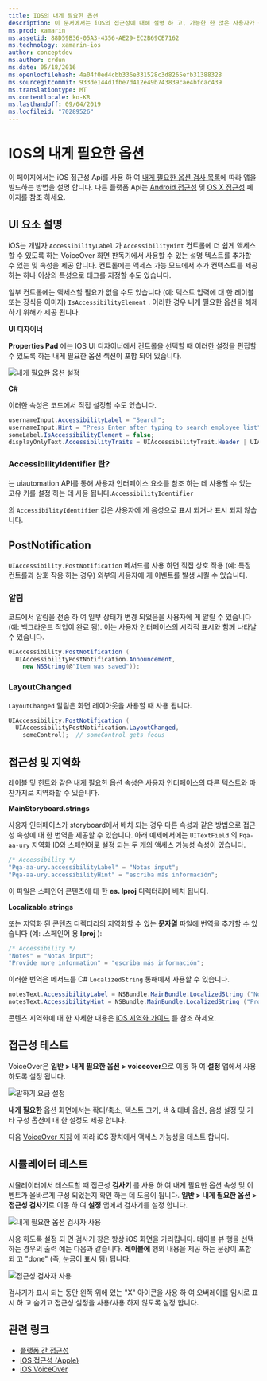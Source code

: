 ```yaml
---
title: IOS의 내게 필요한 옵션
description: 이 문서에서는 iOS의 접근성에 대해 설명 하 고, 가능한 한 많은 사용자가 응용 프로그램을 사용할 수 있도록 하는 데 사용할 수 있는 다양 한 속성 및 기능을 설명 합니다.
ms.prod: xamarin
ms.assetid: 88D59B36-05A3-4356-AE29-EC2B69CE7162
ms.technology: xamarin-ios
author: conceptdev
ms.author: crdun
ms.date: 05/18/2016
ms.openlocfilehash: 4a04f0ed4cbb336e331528c3d8265efb31388328
ms.sourcegitcommit: 933de144d1fbe7d412e49b743839cae4bfcac439
ms.translationtype: MT
ms.contentlocale: ko-KR
ms.lasthandoff: 09/04/2019
ms.locfileid: "70289526"
---
```

# <a name="accessibility-on-ios"></a>IOS의 내게 필요한 옵션

이 페이지에서는 iOS 접근성 Api를 사용 하 여 [내게 필요한 옵션 검사 목록](~/cross-platform/app-fundamentals/accessibility.md)에 따라 앱을 빌드하는 방법을 설명 합니다.
다른 플랫폼 Api는 [Android 접근성](~/android/app-fundamentals/accessibility.md) 및 [OS X 접근성](~/mac/app-fundamentals/accessibility.md) 페이지를 참조 하세요.

## <a name="describing-ui-elements"></a>UI 요소 설명

iOS는 개발자 `AccessibilityLabel` 가 `AccessibilityHint` 컨트롤에 더 쉽게 액세스할 수 있도록 하는 VoiceOver 화면 판독기에서 사용할 수 있는 설명 텍스트를 추가할 수 있는 및 속성을 제공 합니다. 컨트롤에는 액세스 가능 모드에서 추가 컨텍스트를 제공 하는 하나 이상의 특성으로 태그를 지정할 수도 있습니다.

일부 컨트롤에는 액세스할 필요가 없을 수도 있습니다 (예: 텍스트 입력에 대 한 레이블 또는 장식용 이미지) `IsAccessibilityElement` . 이러한 경우 내게 필요한 옵션을 해제 하기 위해가 제공 됩니다.

**UI 디자이너**

**Properties Pad** 에는 IOS UI 디자이너에서 컨트롤을 선택할 때 이러한 설정을 편집할 수 있도록 하는 내게 필요한 옵션 섹션이 포함 되어 있습니다.

![](accessibility-images/ios-designer-sml.png "내게 필요한 옵션 설정")

**C#**

이러한 속성은 코드에서 직접 설정할 수도 있습니다.

```csharp
usernameInput.AccessibilityLabel = "Search";
usernameInput.Hint = "Press Enter after typing to search employee list";
someLabel.IsAccessibilityElement = false;
displayOnlyText.AccessibilityTraits = UIAccessibilityTrait.Header | UIAccessibilityTrait.Selected;
```

### <a name="what-is-accessibilityidentifier"></a>AccessibilityIdentifier 란?

는 uiautomation API를 통해 사용자 인터페이스 요소를 참조 하는 데 사용할 수 있는 고유 키를 설정 하는 데 사용 됩니다.`AccessibilityIdentifier`

의 `AccessibilityIdentifier` 값은 사용자에 게 음성으로 표시 되거나 표시 되지 않습니다.

<a name="postnotification" />

## <a name="postnotification"></a>PostNotification

`UIAccessibility.PostNotification` 메서드를 사용 하면 직접 상호 작용 (예: 특정 컨트롤과 상호 작용 하는 경우) 외부의 사용자에 게 이벤트를 발생 시킬 수 있습니다.

### <a name="announcement"></a>알림

코드에서 알림을 전송 하 여 일부 상태가 변경 되었음을 사용자에 게 알릴 수 있습니다 (예: 백그라운드 작업이 완료 됨). 이는 사용자 인터페이스의 시각적 표시와 함께 나타날 수 있습니다.

```csharp
UIAccessibility.PostNotification (
  UIAccessibilityPostNotification.Announcement,
    new NSString(@"Item was saved"));
```

### <a name="layoutchanged"></a>LayoutChanged

`LayoutChanged` 알림은 화면 레이아웃을 사용할 때 사용 됩니다.

```csharp
UIAccessibility.PostNotification (
  UIAccessibilityPostNotification.LayoutChanged,
    someControl);  // someControl gets focus
```


## <a name="accessibility-and-localization"></a>접근성 및 지역화

레이블 및 힌트와 같은 내게 필요한 옵션 속성은 사용자 인터페이스의 다른 텍스트와 마찬가지로 지역화할 수 있습니다.

**MainStoryboard.strings**

사용자 인터페이스가 storyboard에서 배치 되는 경우 다른 속성과 같은 방법으로 접근성 속성에 대 한 번역을 제공할 수 있습니다. 아래 예제에서에는 `UITextField` 의 `Pqa-aa-ury` 지역화 ID와 스페인어로 설정 되는 두 개의 액세스 가능성 속성이 있습니다.

```csharp
/* Accessibility */
"Pqa-aa-ury.accessibilityLabel" = "Notas input";
"Pqa-aa-ury.accessibilityHint" = "escriba más información";
```

이 파일은 스페인어 콘텐츠에 대 한 **es. lproj** 디렉터리에 배치 됩니다.

**Localizable.strings**

또는 지역화 된 콘텐츠 디렉터리의 지역화할 수 있는 **문자열** 파일에 번역을 추가할 수 있습니다 (예: .스페인어 용 **lproj** ):

```csharp
/* Accessibility */
"Notes" = "Notas input";
"Provide more information" = "escriba más información";
```

이러한 번역은 메서드를 C# `LocalizedString` 통해에서 사용할 수 있습니다.

```csharp
notesText.AccessibilityLabel = NSBundle.MainBundle.LocalizedString ("Notes", "");
notesText.AccessibilityHint = NSBundle.MainBundle.LocalizedString ("Provide more information", "");
```

콘텐츠 지역화에 대 한 자세한 내용은 [iOS 지역화 가이드](~/ios/app-fundamentals/localization/index.md) 를 참조 하세요.

<a name="testing" />

## <a name="testing-accessibility"></a>접근성 테스트

VoiceOver은 **일반 > 내게 필요한 옵션 > voiceover**으로 이동 하 여 **설정** 앱에서 사용 하도록 설정 됩니다.

![](accessibility-images/settings-sml.png "말하기 요금 설정")

**내게 필요한** 옵션 화면에서는 확대/축소, 텍스트 크기, 색 & 대비 옵션, 음성 설정 및 기타 구성 옵션에 대 한 설정도 제공 합니다.

다음 [VoiceOver 지침](https://developer.apple.com/library/ios/technotes/TestingAccessibilityOfiOSApps/TestAccessibilityonYourDevicewithVoiceOver/TestAccessibilityonYourDevicewithVoiceOver.html) 에 따라 iOS 장치에서 액세스 가능성을 테스트 합니다.


## <a name="simulator-testing"></a>시뮬레이터 테스트

시뮬레이터에서 테스트할 때 접근성 **검사기** 를 사용 하 여 내게 필요한 옵션 속성 및 이벤트가 올바르게 구성 되었는지 확인 하는 데 도움이 됩니다. **일반 > 내게 필요한 옵션 > 접근성 검사기**로 이동 하 여 **설정** 앱에서 검사기를 설정 합니다.

![](accessibility-images/settings-inspector-sml.png "내게 필요한 옵션 검사자 사용")

사용 하도록 설정 되 면 검사기 창은 항상 iOS 화면을 가리킵니다.
테이블 뷰 행을 선택 하는 경우의 출력 예는 다음과 같습니다. **레이블에** 행의 내용을 제공 하는 문장이 포함 되 고 "done" (즉, 눈금이 표시 됨) 됩니다.

![](accessibility-images/tableview-a11y-sml.png "접근성 검사자 사용")

검사기가 표시 되는 동안 왼쪽 위에 있는 "X" 아이콘을 사용 하 여 오버레이를 임시로 표시 하 고 숨기고 접근성 설정을 사용/사용 하지 않도록 설정 합니다.



## <a name="related-links"></a>관련 링크

- [플랫폼 간 접근성](~/cross-platform/app-fundamentals/accessibility.md)
- [iOS 접근성 (Apple)](https://developer.apple.com/library/ios/documentation/UserExperience/Conceptual/iPhoneAccessibility/Accessibility_on_iPhone/Accessibility_on_iPhone.html)
- [iOS VoiceOver](http://www.apple.com/accessibility/ios/voiceover/)
